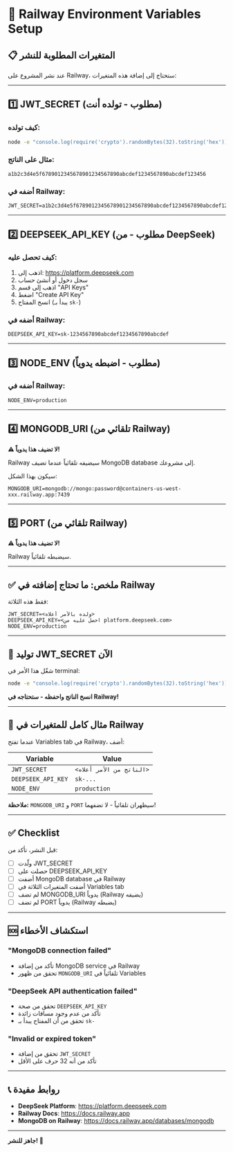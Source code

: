 # 🚂 Railway Environment Variables Setup

## 📋 المتغيرات المطلوبة للنشر

عند نشر المشروع على Railway، ستحتاج إلى إضافة هذه المتغيرات:

---

## 1️⃣ JWT_SECRET (مطلوب - تولده أنت)

### كيف تولده:
```bash
node -e "console.log(require('crypto').randomBytes(32).toString('hex'))"
```

### مثال على الناتج:
```
a1b2c3d4e5f6789012345678901234567890abcdef1234567890abcdef123456
```

### أضفه في Railway:
```
JWT_SECRET=a1b2c3d4e5f6789012345678901234567890abcdef1234567890abcdef123456
```

---

## 2️⃣ DEEPSEEK_API_KEY (مطلوب - من DeepSeek)

### كيف تحصل عليه:
1. اذهب إلى: https://platform.deepseek.com
2. سجل دخول أو أنشئ حساب
3. اذهب إلى قسم "API Keys"
4. اضغط "Create API Key"
5. انسخ المفتاح (يبدأ بـ `sk-`)

### أضفه في Railway:
```
DEEPSEEK_API_KEY=sk-1234567890abcdef1234567890abcdef
```

---

## 3️⃣ NODE_ENV (مطلوب - اضبطه يدوياً)

### أضفه في Railway:
```
NODE_ENV=production
```

---

## 4️⃣ MONGODB_URI (تلقائي من Railway)

**⚠️ لا تضيف هذا يدوياً!**

Railway سيضيفه تلقائياً عندما تضيف MongoDB database إلى مشروعك.

سيكون بهذا الشكل:
```
MONGODB_URI=mongodb://mongo:password@containers-us-west-xxx.railway.app:7439
```

---

## 5️⃣ PORT (تلقائي من Railway)

**⚠️ لا تضيف هذا يدوياً!**

Railway سيضبطه تلقائياً.

---

## ✅ ملخص: ما تحتاج إضافته في Railway

فقط هذه الثلاثة:

```env
JWT_SECRET=<ولده بالأمر أعلاه>
DEEPSEEK_API_KEY=<احصل عليه من platform.deepseek.com>
NODE_ENV=production
```

---

## 🔐 توليد JWT_SECRET الآن

شغّل هذا الأمر في terminal:

```bash
node -e "console.log(require('crypto').randomBytes(32).toString('hex'))"
```

**انسخ الناتج واحفظه - ستحتاجه في Railway!**

---

## 📝 مثال كامل للمتغيرات في Railway

عندما تفتح Variables tab في Railway، أضف:

| Variable | Value |
|----------|-------|
| `JWT_SECRET` | `<الناتج من الأمر أعلاه>` |
| `DEEPSEEK_API_KEY` | `sk-...` |
| `NODE_ENV` | `production` |

**ملاحظة:** `MONGODB_URI` و `PORT` سيظهران تلقائياً - لا تضفهما!

---

## ✅ Checklist

قبل النشر، تأكد من:

- [ ] ولّدت JWT_SECRET
- [ ] حصلت على DEEPSEEK_API_KEY
- [ ] أضفت MongoDB database في Railway
- [ ] أضفت المتغيرات الثلاثة في Variables tab
- [ ] لم تضف MONGODB_URI يدوياً (Railway يضيفه)
- [ ] لم تضف PORT يدوياً (Railway يضبطه)

---

## 🆘 استكشاف الأخطاء

### "MongoDB connection failed"
- تأكد من إضافة MongoDB service في Railway
- تحقق من ظهور `MONGODB_URI` تلقائياً في Variables

### "DeepSeek API authentication failed"
- تحقق من صحة `DEEPSEEK_API_KEY`
- تأكد من عدم وجود مسافات زائدة
- تحقق من أن المفتاح يبدأ بـ `sk-`

### "Invalid or expired token"
- تحقق من إضافة `JWT_SECRET`
- تأكد من أنه 32 حرف على الأقل

---

## 📞 روابط مفيدة

- **DeepSeek Platform**: https://platform.deepseek.com
- **Railway Docs**: https://docs.railway.app
- **MongoDB on Railway**: https://docs.railway.app/databases/mongodb

---

**جاهز للنشر! 🚀**
